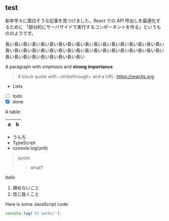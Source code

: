 ## test

新年早々に面白そうな記事を見つけました。React での API 呼出しを最適化するために 「部分的にサーバサイドで実行するコンポーネントを作る」というもののようです。

長い長い長い長い長い長い長い長い長い長い長い長い長い長い長い長い長い長い長い長い長い長い長い長い長い長い長い長い長い長い長い長い長い長い長い長い長い長い長い長い長い長い長い長い長い

A paragraph with _emphasis_ and **strong importance**.

> A block quote with ~strikethrough~ and a URL: https://reactjs.org.

- Lists
- [ ] todo
- [x] done

A table:

| a   | b   |
| --- | --- |

- うんち
- TypeScript
- console.log(unti)

> quote
>
> > what?

_Italic_

1. 諦めないこと
2. 信じ抜くこと

Here is some JavaScript code:

```js
console.log('It works!');
```
